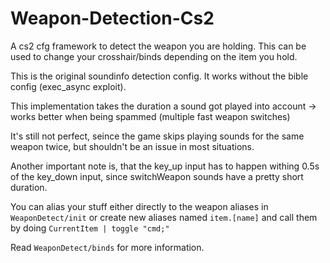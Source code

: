 # Weapon-Detection-Cs2
A cs2 cfg framework to detect the weapon you are holding. This can be used to change your crosshair/binds depending on the item you hold.

This is the original soundinfo detection config. It works without the bible config (exec_async exploit).

This implementation takes the duration a sound got played into account -> works better when being spammed (multiple fast weapon switches)

It's still not perfect, seince the game skips playing sounds for the same weapon twice, but shouldn't be an issue in most situations.

Another important note is, that the key_up input has to happen withing 0.5s of the key_down input, since switchWeapon sounds have a pretty short duration.

You can alias your stuff either directly to the weapon aliases in ```WeaponDetect/init``` or create new aliases named ```item.[name]``` and call them by doing ```CurrentItem | toggle "cmd;"```

Read ```WeaponDetect/binds``` for more information.
